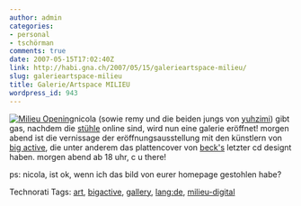 ```yaml
---
author: admin
categories:
- personal
- tschörman
comments: true
date: 2007-05-15T17:02:40Z
link: http://habi.gna.ch/2007/05/15/galerieartspace-milieu/
slug: galerieartspace-milieu
title: Galerie/Artspace MILIEU
wordpress_id: 943
---
```


[![Milieu Opening](http://habi.gna.ch/wp-content/uploads/2007/05/milieu-opening-tm.jpg)](http://habi.gna.ch/wp-content/uploads/2007/05/milieu-opening.jpg)nicola (sowie remy und die beiden jungs von [yuhzimi](http://www.yuhzimi.com/)) gibt gas, nachdem die [stühle](http://habi.gna.ch/2007/03/22/foldschoolcom-downloadable-diy-chairs-for-kids-and-geeks/) online sind, wird nun eine galerie eröffnet!
morgen abend ist die vernissage der eröffnungsausstellung mit den künstlern von [big active](http://bigactive.com/), die unter anderem das plattencover von [beck's](http://bigactive.com/#) letzter cd designt haben. morgen abend ab 18 uhr, c u there!

ps: nicola, ist ok, wenn ich das bild von eurer homepage gestohlen habe?



Technorati Tags: [art](http://www.technorati.com/tag/art), [bigactive](http://www.technorati.com/tag/bigactive), [gallery](http://www.technorati.com/tag/gallery), [lang:de](http://www.technorati.com/tag/lang:de), [milieu-digital](http://www.technorati.com/tag/milieu-digital)

